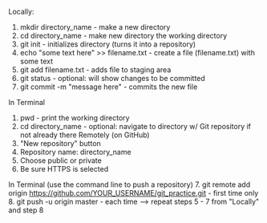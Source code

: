 Locally:
1. mkdir directory_name					- make a new directory
2. cd directory_name					- make new directory the working directory
3. git init						- initializes directory (turns it into a repository)
4. echo "some text here" >> filename.txt 		- create a file (filename.txt) with some text
5. git add filename.txt					- adds file to staging area
6. git status						- optional: will show changes to be committed
7. git commit -m "message here"				- commits the new file
 
 
In Terminal 
1. pwd							- print the working directory 
2. cd directory_name					- optional: navigate to directory w/ Git repository 
							  if not already there 
Remotely (on GitHub) 
3. "New repository" button 
4. Repository name: directory_name 
5. Choose public or private 
6. Be sure HTTPS is selected 
 
In Terminal (use the command line to push a repository) 
7. git remote add origin https://github.com/YOUR_USERNAME/git_practice.git 		- first time only 
8. git push -u origin master 								- each time 
	 --> repeat steps 5 - 7 from "Locally" and step 8